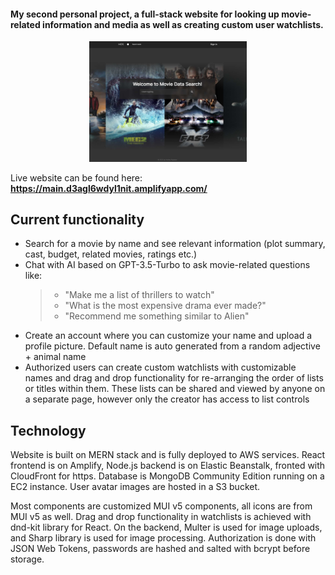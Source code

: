 #### My second personal project, a full-stack website for looking up movie-related information and media as well as creating custom user watchlists.

<p align="center">
<img src="/frontend/src/images/App_Demo_Screenshot.jpg" width=50% height=50%>
</p>

Live website can be found here: **https://main.d3agl6wdyl1nit.amplifyapp.com/**

## Current functionality

- Search for a movie by name and see relevant information (plot summary, cast, budget, related movies, ratings etc.)
- Chat with AI based on GPT-3.5-Turbo to ask movie-related questions like:
  > - "Make me a list of thrillers to watch"
  > - "What is the most expensive drama ever made?"
  > - "Recommend me something similar to Alien"
- Create an account where you can customize your name and upload a profile picture. Default name is auto generated from a random adjective + animal name
- Authorized users can create custom watchlists with customizable names and drag and drop functionality for re-arranging the order of lists or titles within them. These lists can be shared and viewed by anyone on a separate page, however only the creator has access to list controls

## Technology

Website is built on MERN stack and is fully deployed to AWS services. React frontend is on Amplify, Node.js backend is on Elastic Beanstalk, fronted with CloudFront for https. Database is MongoDB Community Edition running on a EC2 instance. User avatar images are hosted in a S3 bucket.

Most components are customized MUI v5 components, all icons are from MUI v5 as well. Drag and drop functionality in watchlists is achieved with dnd-kit library for React. On the backend, Multer is used for image uploads, and Sharp library is used for image processing. Authorization is done with JSON Web Tokens, passwords are hashed and salted with bcrypt before storage.
